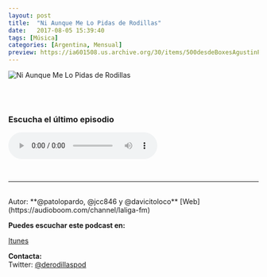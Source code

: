 ```yaml
---
layout: post
title:  "Ni Aunque Me Lo Pidas de Rodillas"
date:   2017-08-05 15:39:40
tags: [Música]
categories: [Argentina, Mensual]
preview: https://ia601508.us.archive.org/30/items/500desdeBoxesAgustinPalmeiro/rodillas300.png
---
```


![Ni Aunque Me Lo Pidas de Rodillas](https://ia601508.us.archive.org/30/items/500desdeBoxesAgustinPalmeiro/rodillas500.png)

<br/>  
<br/>  


### Escucha el último episodio  

<!--reproductor-feed=https://audioboom.com/channels/4816287.rss-->
<!--reproductor-start-->
<audio id="audio" preload="auto" controls="" src="https://audioboom.com/posts/6736889.mp3?source=rss&stitched=1"></audio>
<!--reproductor-end-->

<br>


_ _ _
<br>
Autor: **@patolopardo, @jcc846 y @davicitoloco**  
[Web](https://audioboom.com/channel/laliga-fm)  


**Puedes escuchar este podcast en:**  

[Itunes](https://itun.es/ar/aQtYcb.c)  

**Contacta:**  
Twitter: [@derodillaspod](https://twitter.com/@derodillaspod)  







